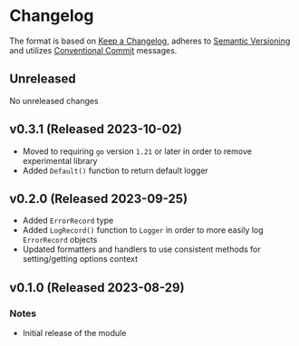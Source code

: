 # Changelog

The format is based on [Keep a Changelog](https://keepachangelog.com/en/1.0.0/),
adheres to [Semantic Versioning](https://semver.org/spec/v2.0.0.html)
and utilizes [Conventional Commit](https://www.conventionalcommits.org/en/v1.0.0/) messages.

## Unreleased

No unreleased changes

## v0.3.1 (Released 2023-10-02)

* Moved to requiring `go` version `1.21` or later in order to remove experimental library
* Added `Default()` function to return default logger

## v0.2.0 (Released 2023-09-25)

* Added `ErrorRecord` type
* Added `LogRecord()` function to `Logger` in order to more easily log `ErrorRecord` objects
* Updated formatters and handlers to use consistent methods for setting/getting options context
  
## v0.1.0 (Released 2023-08-29)

### Notes

* Initial release of the module
